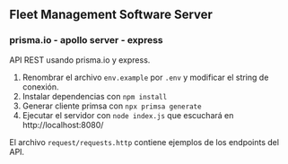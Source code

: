 ## Fleet Management Software Server
### prisma.io - apollo server - express

API REST usando prisma.io y express.

1. Renombrar el archivo ``env.example`` por ``.env`` y modificar el string de conexión.
2. Instalar dependencias con ``npm install``
3. Generar cliente primsa con ``npx primsa generate``
3. Ejecutar el servidor con ``node index.js`` que escuchará en http://localhost:8080/

El archivo ``request/requests.http`` contiene ejemplos de los endpoints del API.

